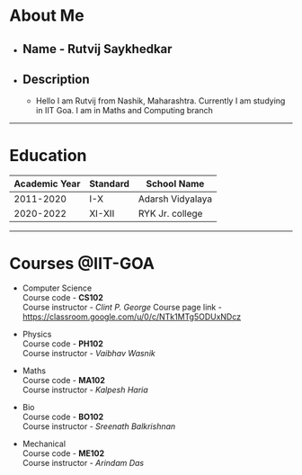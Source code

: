 # About Me

- ## Name - Rutvij Saykhedkar

- ## Description
  - Hello I am Rutvij from Nashik, Maharashtra. Currently I am studying in IIT Goa. I am in Maths and Computing branch
  
 ____

# Education

| Academic Year | Standard | School Name |
| ---------     | -----    | -----       |
|2011-2020|I-X|Adarsh Vidyalaya|
|2020-2022|XI-XII|RYK Jr. college|

______

# Courses @IIT-GOA

- Computer Science\
Course code - **CS102**\
Course instructor - *Clint P. George*
Course page link - <https://classroom.google.com/u/0/c/NTk1MTg5ODUxNDcz>

- Physics\
Course code - **PH102**\
Course instructor - *Vaibhav Wasnik*

- Maths\
Course code - **MA102**\
Course instructor - *Kalpesh Haria*

- Bio\
Course code - **BO102**\
Course instructor - *Sreenath Balkrishnan*

- Mechanical\
Course code - **ME102**\
Course instructor - *Arindam Das*


